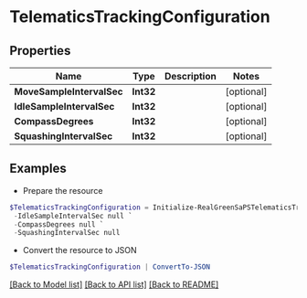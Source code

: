 # TelematicsTrackingConfiguration
## Properties

Name | Type | Description | Notes
------------ | ------------- | ------------- | -------------
**MoveSampleIntervalSec** | **Int32** |  | [optional] 
**IdleSampleIntervalSec** | **Int32** |  | [optional] 
**CompassDegrees** | **Int32** |  | [optional] 
**SquashingIntervalSec** | **Int32** |  | [optional] 

## Examples

- Prepare the resource
```powershell
$TelematicsTrackingConfiguration = Initialize-RealGreenSaPSTelematicsTrackingConfiguration  -MoveSampleIntervalSec null `
 -IdleSampleIntervalSec null `
 -CompassDegrees null `
 -SquashingIntervalSec null
```

- Convert the resource to JSON
```powershell
$TelematicsTrackingConfiguration | ConvertTo-JSON
```

[[Back to Model list]](../README.md#documentation-for-models) [[Back to API list]](../README.md#documentation-for-api-endpoints) [[Back to README]](../README.md)

